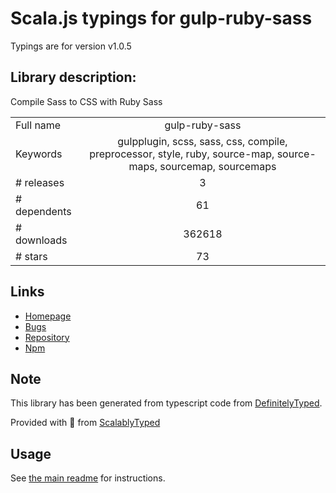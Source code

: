 
# Scala.js typings for gulp-ruby-sass

Typings are for version v1.0.5

## Library description:
Compile Sass to CSS with Ruby Sass

|                    |                 |
| ------------------ | :-------------: |
| Full name          | gulp-ruby-sass |
| Keywords           | gulpplugin, scss, sass, css, compile, preprocessor, style, ruby, source-map, source-maps, sourcemap, sourcemaps |
| # releases         | 3 |
| # dependents       | 61 |
| # downloads        | 362618 |
| # stars            | 73 |

## Links
- [Homepage](https://github.com/sindresorhus/gulp-ruby-sass#readme)
- [Bugs](https://github.com/sindresorhus/gulp-ruby-sass/issues)
- [Repository](https://github.com/sindresorhus/gulp-ruby-sass)
- [Npm](https://www.npmjs.com/package/gulp-ruby-sass)
    


## Note
This library has been generated from typescript code from [DefinitelyTyped](https://definitelytyped.org).

Provided with :purple_heart: from [ScalablyTyped](https://github.com/oyvindberg/ScalablyTyped)

## Usage
See [the main readme](../../readme.md) for instructions.



